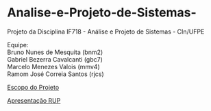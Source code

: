 # Analise-e-Projeto-de-Sistemas-
Projeto da Disciplina IF718 - Análise e Projeto de Sistemas - CIn/UFPE

Equipe:\
Bruno Nunes de Mesquita (bnm2)\
Gabriel Bezerra Cavalcanti (gbc7)\
Marcelo Menezes Valois (mmv4)\
Ramom José Correia Santos (rjcs)

[Escopo do Projeto](https://docs.google.com/document/d/1bsVx5iC1YnMxSozPUi6HSZLU-czF5skBuvQlRUIudz0/edit?usp=sharing)

[Apresentação RUP](https://docs.google.com/presentation/d/1AqYTpoCAhsATANWqzEOePFITswAcWjb7nyRUmlR17Hg/edit#slide=id.p)

